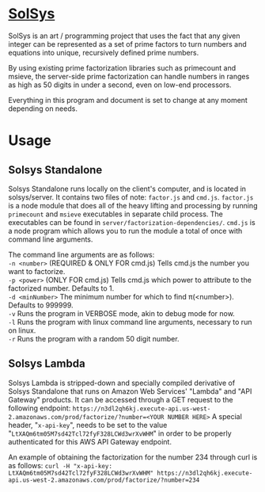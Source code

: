 # [SolSys](http://solsys.me)
SolSys is an art / programming project that uses the fact that any given integer can be represented as a set of prime factors to turn numbers and equations into unique, recursively defined prime numbers.

By using existing prime factorization libraries such as primecount and msieve, the server-side prime factorization can handle numbers in ranges as high as 50 digits in under a second, even on low-end processors.

Everything in this program and document is set to change at any moment depending on needs.

# Usage
## Solsys Standalone
Solsys Standalone runs locally on the client's computer, and is located in solsys/server. It contains two files of note: `factor.js` and `cmd.js`. `factor.js` is a node module that does all of the heavy lifting and processing by running `primecount` and `msieve` executables in separate child process. The executables can be found in `server/factorization-dependencies/`. `cmd.js` is a node program which allows you to run the module a total of once with command line arguments.

The command line arguments are as follows:  
`-n <number>` (REQUIRED & ONLY FOR cmd.js) Tells cmd.js the number you want to factorize.  
`-p <power>` (ONLY FOR cmd.js) Tells cmd.js which power to attribute to the factorized number. Defaults to 1.  
`-d <minNumber>` The minimum number for which to find π(\<number\>). Defaults to 999999.  
`-v` Runs the program in VERBOSE mode, akin to debug mode for now.  
`-l` Runs the program with linux command line arguments, necessary to run on linux.  
`-r` Runs the program with a random 50 digit number.

## Solsys Lambda
Solsys Lambda is stripped-down and specially compiled derivative of Solsys Standalone that runs on Amazon Web Services' "Lambda" and "API Gateway" products. It can be accessed through a GET request to the following endpoint:
`https://n3dl2qh6kj.execute-api.us-west-2.amazonaws.com/prod/factorize/?number=<YOUR NUMBER HERE>`
A special header, "`x-api-key`", needs to be set to the value "`LtXAQm6tm05M7sd42Tcl72fyF328LCWd3wrXvWHM`" in order to be properly authenticated for this AWS API Gateway endpoint.

An example of obtaining the factorization for the number 234 through curl is as follows:
`curl -H "x-api-key: LtXAQm6tm05M7sd42Tcl72fyF328LCWd3wrXvWHM" https://n3dl2qh6kj.execute-api.us-west-2.amazonaws.com/prod/factorize/?number=234`